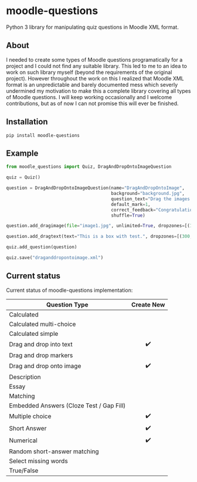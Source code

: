 # moodle-questions
Python 3 library for manipulating quiz questions in Moodle XML format.

## About
I needed to create some types of Moodle questions programatically for a project and I could not find any suitable library. This led to me to an idea to work on such library myself (beyond the requirements of the original project). However throughout the work on this I realized that Moodle XML format is an unpredictable and barely documented mess which severly undermined my motivation to make this a complete library covering all types of Moodle questions. I will keep working occasionally and I welcome contributions, but as of now I can not promise this will ever be finished.

## Installation
`pip install moodle-questions`

## Example
```python
from moodle_questions import Quiz, DragAndDropOntoImageQuestion

quiz = Quiz()

question = DragAndDropOntoImageQuestion(name="DragAndDropOntoImage",
                                        background="background.jpg",
                                        question_text="Drag the images in the correct boxes",
                                        default_mark=1,
                                        correct_feedback="Congratulations!",
                                        shuffle=True)

question.add_dragimage(file="image1.jpg", unlimited=True, dropzones=[(100, 100, "some dropzone text")])

question.add_dragtext(text="This is a box with test.", dropzones=[(300,100,"some dropzone text 2")])

quiz.add_question(question)

quiz.save("draganddropontoimage.xml")
```

## Current status

Current status of moodle-questions implementation:

| Question Type                            |  Create New        |
| ---------------------------------------- |  :---------------: |
| Calculated                               |                    |
| Calculated multi-choice                  |                    |
| Calculated simple                        |                    |
| Drag and drop into text                  | :heavy_check_mark: |
| Drag and drop markers                    |                    |
| Drag and drop onto image                 | :heavy_check_mark: |
| Description                              |                    |
| Essay                                    |                    |
| Matching                                 |                    |
| Embedded Answers (Cloze Test / Gap Fill) |                    |
| Multiple choice                          | :heavy_check_mark: |
| Short Answer                             | :heavy_check_mark: |
| Numerical                                | :heavy_check_mark: |
| Random short-answer matching             |                    |
| Select missing words                     |                    | 
| True/False                               |                    |
